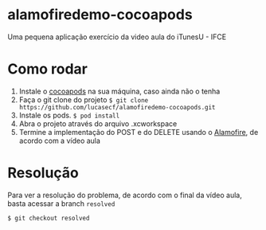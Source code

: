 # alamofiredemo-cocoapods
Uma pequena aplicação exercício da video aula do iTunesU - IFCE

# Como rodar

1. Instale o [cocoapods](http://cocoapods.org/) na sua máquina, caso ainda não o tenha
2. Faça o git clone do projeto ```$ git clone https://github.com/lucasecf/alamofiredemo-cocoapods.git```
3. Instale os pods. ``` $ pod install ```
4. Abra o projeto através do arquivo .xcworkspace
5. Termine a implementação do POST e do DELETE usando o [Alamofire](https://github.com/Alamofire/Alamofire), de acordo com a vídeo aula

# Resolução

Para ver a resolução do problema, de acordo com o final da vídeo aula, basta acessar a branch ```resolved```

```
$ git checkout resolved
```
